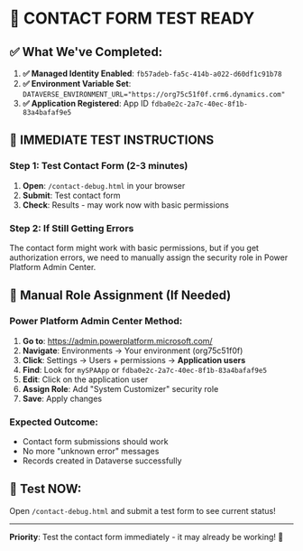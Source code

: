 # 🧪 **CONTACT FORM TEST READY**

## ✅ **What We've Completed:**

1. **✅ Managed Identity Enabled**: `fb57adeb-fa5c-414b-a022-d60df1c91b78`
2. **✅ Environment Variable Set**: `DATAVERSE_ENVIRONMENT_URL="https://org75c51f0f.crm6.dynamics.com"`
3. **✅ Application Registered**: App ID `fdba0e2c-2a7c-40ec-8f1b-83a4bafaf9e5`

## 🧪 **IMMEDIATE TEST INSTRUCTIONS**

### **Step 1: Test Contact Form (2-3 minutes)**
1. **Open**: `/contact-debug.html` in your browser
2. **Submit**: Test contact form
3. **Check**: Results - may work now with basic permissions

### **Step 2: If Still Getting Errors**
The contact form might work with basic permissions, but if you get authorization errors, we need to manually assign the security role in Power Platform Admin Center.

## 🔧 **Manual Role Assignment (If Needed)**

### **Power Platform Admin Center Method:**
1. **Go to**: https://admin.powerplatform.microsoft.com/
2. **Navigate**: Environments → Your environment (org75c51f0f)
3. **Click**: Settings → Users + permissions → **Application users**
4. **Find**: Look for `mySPAApp` or `fdba0e2c-2a7c-40ec-8f1b-83a4bafaf9e5`
5. **Edit**: Click on the application user
6. **Assign Role**: Add "System Customizer" security role
7. **Save**: Apply changes

### **Expected Outcome:**
- Contact form submissions should work
- No more "unknown error" messages
- Records created in Dataverse successfully

## 🎯 **Test NOW:**
Open `/contact-debug.html` and submit a test form to see current status!

---

**Priority**: Test the contact form immediately - it may already be working! 🚀
